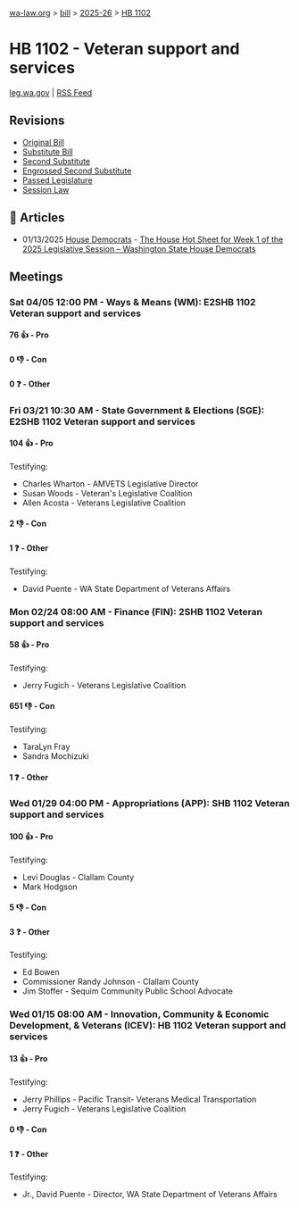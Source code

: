 [wa-law.org](/) > [bill](/bill/) > [2025-26](/bill/2025-26/) > [HB 1102](/bill/2025-26/hb/1102/)

# HB 1102 - Veteran support and services
[leg.wa.gov](https://app.leg.wa.gov/billsummary?BillNumber=1102&Year=2025&Initiative=false) | [RSS Feed](./rss.xml)

## Revisions
* [Original Bill](1/)
* [Substitute Bill](S/)
* [Second Substitute](S2/)
* [Engrossed Second Substitute](S2.E/)
* [Passed Legislature](S2.PL/)
* [Session Law](S2.SL/)

## 📰 Articles
* 01/13/2025 [House Democrats](/org/house_democrats/) - [The House Hot Sheet for Week 1 of the 2025 Legislative Session – Washington State House Democrats](https://housedemocrats.wa.gov/blog/2025/01/13/the-house-hot-sheet-for-week-1-of-the-2025-legislative-session/#:~:text=HB%201102)

## Meetings
### Sat 04/05 12:00 PM - Ways & Means (WM): E2SHB 1102 Veteran support and services
#### 76 👍 - Pro

#### 0 👎 - Con

#### 0 ❓ - Other

### Fri 03/21 10:30 AM - State Government & Elections (SGE): E2SHB 1102 Veteran support and services
#### 104 👍 - Pro
Testifying:
* Charles Wharton - AMVETS Legislative Director
* Susan Woods - Veteran's Legislative Coalition
* Allen Acosta - Veterans Legislative Coalition

#### 2 👎 - Con

#### 1 ❓ - Other
Testifying:
* David Puente - WA State Department of Veterans Affairs

### Mon 02/24 08:00 AM - Finance (FIN): 2SHB 1102 Veteran support and services
#### 58 👍 - Pro
Testifying:
* Jerry Fugich - Veterans Legislative Coalition

#### 651 👎 - Con
Testifying:
* TaraLyn Fray
* Sandra Mochizuki

#### 1 ❓ - Other

### Wed 01/29 04:00 PM - Appropriations (APP): SHB 1102 Veteran support and services
#### 100 👍 - Pro
Testifying:
* Levi Douglas - Clallam County
* Mark Hodgson

#### 5 👎 - Con

#### 3 ❓ - Other
Testifying:
* Ed Bowen
* Commissioner Randy Johnson - Clallam County
* Jim Stoffer - Sequim Community Public School Advocate

### Wed 01/15 08:00 AM - Innovation, Community & Economic Development, & Veterans (ICEV): HB 1102 Veteran support and services
#### 13 👍 - Pro
Testifying:
* Jerry Phillips - Pacific Transit- Veterans Medical Transportation
* Jerry Fugich - Veterans Legislative Coalition

#### 0 👎 - Con

#### 1 ❓ - Other
Testifying:
* Jr., David Puente - Director, WA State Department of Veterans Affairs
